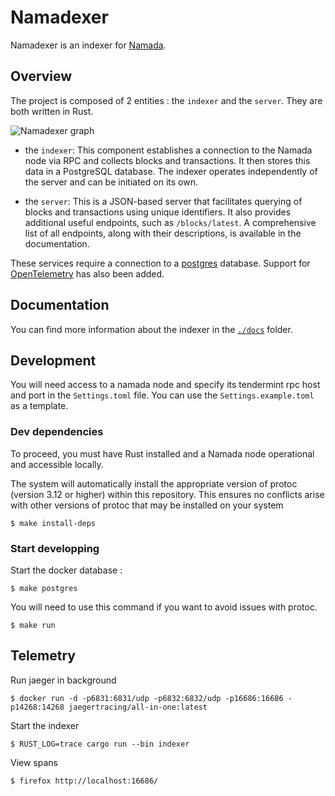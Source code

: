 # Namadexer

Namadexer is an indexer for [Namada](https://github.com/anoma/namada).

## Overview

The project is composed of 2 entities : the `indexer` and the `server`. They are both written in Rust.

![Namadexer graph](./docs/assets/namadexer.jpg)

- the `indexer`: This component establishes a connection to the Namada node via RPC and collects blocks and transactions. It then stores this data in a PostgreSQL database. The indexer operates independently of the server and can be initiated on its own.

- the `server`: This is a JSON-based server that facilitates querying of blocks and transactions using unique identifiers. It also provides additional useful endpoints, such as `/blocks/latest`. A comprehensive list of all endpoints, along with their descriptions, is available in the documentation.

These services require a connection to a [postgres](https://www.postgresql.org/) database. Support for [OpenTelemetry](https://opentelemetry.io/) has also been added.

## Documentation

You can find more information about the indexer in the [`./docs`](./docs/) folder.

## Development

You will need access to a namada node and specify its tendermint rpc host and port in the `Settings.toml` file. You can use the `Settings.example.toml` as a template.

### Dev dependencies

To proceed, you must have Rust installed and a Namada node operational and accessible locally.

The system will automatically install the appropriate version of protoc (version 3.12 or higher) within this repository. This ensures no conflicts arise with other versions of protoc that may be installed on your system

```
$ make install-deps
```

### Start developping

Start the docker database :

```
$ make postgres
```

You will need to use this command if you want to avoid issues with protoc.

```
$ make run
```

## Telemetry

Run jaeger in background

```
$ docker run -d -p6831:6831/udp -p6832:6832/udp -p16686:16686 -p14268:14268 jaegertracing/all-in-one:latest
```

Start the indexer

```
$ RUST_LOG=trace cargo run --bin indexer
```

View spans

```
$ firefox http://localhost:16686/
```
